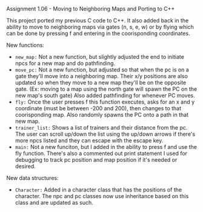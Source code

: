 Assignment 1.06 - Moving to Neighboring Maps and Porting to C++

This project ported my previous C code to C++. It also added back in the ability to move to neighboring maps via gates (n, s, e, w) or by flying which can be done by pressing f and entering in the coorisponding coordinates.

New functions:
- `new_map:` Not a new function, but slightly adjusted the end to initiate npcs for a new map and do pathfinding.
- `move_pc:` Not a new function, but adjusted so that when the pc is on a gate they'll move into a neighboring map. Their x/y positions are also updated so when they move to a new map they'll be on the opposite gate. (Ex: moving to a map using the north gate will spawn the PC on the new map's south gate) Also added pathfinding for whenever PC moves.
- `fly:` Once the user presses f this function executes, asks for an x and y coordinate (must be between -200 and 200), then changes to that coorisponding map. Also randomly spawns the PC onto a path in that new map.
- `trainer_list:` Shows a list of trainers and their distance from the pc. The user can scroll up/down the list using the up/down arrows if there's more npcs listed and they can escape with the escape key.
- `main:` Not a new funciton, but I added in the ability to press f and use the fly function. There's also a commented out print statement I used for debugging to track pc position and map position if it's needed or desired.

New data structures:
- `Character:` Added in a character class that has the positions of the character. The npc and pc classes now use inheritance based on this class and are updated as such.
